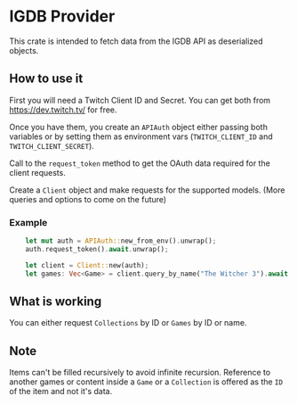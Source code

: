 # IGDB Provider

This crate is intended to fetch data from the IGDB API as deserialized objects.

## How to use it

First you will need a Twitch Client ID and Secret. You can get both from https://dev.twitch.tv/ for free.

Once you have them, you create an `APIAuth` object either passing both variables or by setting them as environment vars (`TWITCH_CLIENT_ID` and `TWITCH_CLIENT_SECRET`).

Call to the `request_token` method to get the OAuth data required for the client requests.

Create a `Client` object and make requests for the supported models. (More queries and options to come on the future)

### Example

```rust
    let mut auth = APIAuth::new_from_env().unwrap();
    auth.request_token().await.unwrap();

    let client = Client::new(auth);
    let games: Vec<Game> = client.query_by_name("The Witcher 3").await.unwrap();
```

## What is working

You can either request `Collections` by ID or `Games` by ID or name.

## Note

Items can't be filled recursively to avoid infinite recursion. Reference to another games or content inside a `Game` or a `Collection` is offered as the `ID` of the item and not it's data.